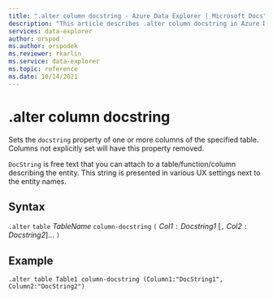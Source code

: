 ```yaml
---
title: ".alter column docstring - Azure Data Explorer | Microsoft Docs"
description: "This article describes .alter column docstring in Azure Data Explorer."
services: data-explorer
author: orspod
ms.author: orspodek
ms.reviewer: rkarlin
ms.service: data-explorer
ms.topic: reference
ms.date: 10/14/2021
---
```

# .alter column docstring

Sets the `docstring` property of one or more columns of the specified table.  Columns not explicitly set will have this property removed.

`DocString` is free text that you can attach to a table/function/column describing the entity. This string is presented in various UX settings next to the entity names.

## Syntax

`.alter` `table` *TableName* `column-docstring` `(` *Col1* `:` *Docstring1* [`,` *Col2* `:` *Docstring2*]... `)`

## Example 

```kusto
.alter table Table1 column-docstring (Column1:"DocString1", Column2:"DocString2")
```
